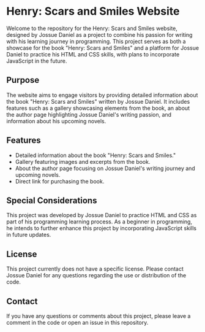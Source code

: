 # Henry: Scars and Smiles Website

Welcome to the repository for the Henry: Scars and Smiles website, designed by Jossue Daniel as a project to combine his passion for writing with his learning journey in programming. This project serves as both a showcase for the book "Henry: Scars and Smiles" and a platform for Jossue Daniel to practice his HTML and CSS skills, with plans to incorporate JavaScript in the future.

## Purpose

The website aims to engage visitors by providing detailed information about the book "Henry: Scars and Smiles" written by Jossue Daniel. It includes features such as a gallery showcasing elements from the book, an about the author page highlighting Jossue Daniel's writing passion, and information about his upcoming novels.

## Features

- Detailed information about the book "Henry: Scars and Smiles."
- Gallery featuring images and excerpts from the book.
- About the author page focusing on Jossue Daniel's writing journey and upcoming novels.
- Direct link for purchasing the book.

## Special Considerations

This project was developed by Jossue Daniel to practice HTML and CSS as part of his programming learning process. As a beginner in programming, he intends to further enhance this project by incorporating JavaScript skills in future updates.

## License

This project currently does not have a specific license. Please contact Jossue Daniel for any questions regarding the use or distribution of the code.

## Contact

If you have any questions or comments about this project, please leave a comment in the code or open an issue in this repository.

